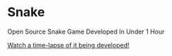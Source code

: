 # Snake
Open Source Snake Game Developed In Under 1 Hour

[Watch a time-lapse of it being developed!](https://youtu.be/6GoQcTFSPKg)